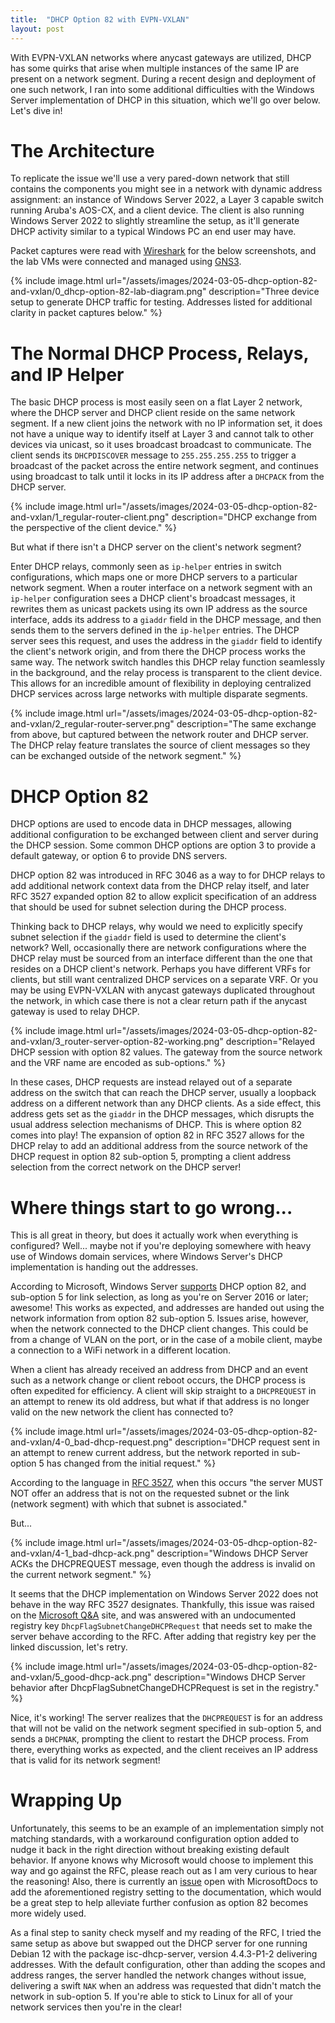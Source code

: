 ```yaml
---
title:  "DHCP Option 82 with EVPN-VXLAN"
layout: post
---
```


With EVPN-VXLAN networks where anycast gateways are utilized, DHCP has some quirks that arise when multiple instances of the same IP are present on a network segment. During a recent design and deployment of one such network, I ran into some additional difficulties with the Windows Server implementation of DHCP in this situation, which we'll go over below. Let's dive in!


# The Architecture
To replicate the issue we'll use a very pared-down network that still contains the components you might see in a network with dynamic address assignment: an instance of Windows Server 2022, a Layer 3 capable switch running Aruba's AOS-CX, and a client device. The client is also running Windows Server 2022 to slightly streamline the setup, as it'll generate DHCP activity similar to a typical Windows PC an end user may have.

Packet captures were read with [Wireshark](https://www.wireshark.org/) for the below screenshots, and the lab VMs were connected and managed using [GNS3](https://www.gns3.com/).

{% include image.html url="/assets/images/2024-03-05-dhcp-option-82-and-vxlan/0_dhcp-option-82-lab-diagram.png" description="Three device setup to generate DHCP traffic for testing. Addresses listed for additional clarity in packet captures below." %}

# The Normal DHCP Process, Relays, and IP Helper
The basic DHCP process is most easily seen on a flat Layer 2 network, where the DHCP server and DHCP client reside on the same network segment. If a new client joins the network with no IP information set, it does not have a unique way to identify itself at Layer 3 and cannot talk to other devices via unicast, so it uses broadcast broadcast to communicate. The client sends its `DHCPDISCOVER` message to `255.255.255.255` to trigger a broadcast of the packet across the entire network segment, and continues using broadcast to talk until it locks in its IP address after a `DHCPACK` from the DHCP server.

{% include image.html url="/assets/images/2024-03-05-dhcp-option-82-and-vxlan/1_regular-router-client.png" description="DHCP exchange from the perspective of the client device." %}

But what if there isn't a DHCP server on the client's network segment?

Enter DHCP relays, commonly seen as `ip-helper` entries in switch configurations, which maps one or more DHCP servers to a particular network segment. When a router interface on a network segment with an `ip-helper` configuration sees a DHCP client's broadcast messages, it rewrites them as unicast packets using its own IP address as the source interface, adds its address to a `giaddr` field in the DHCP message, and then sends them to the servers defined in the `ip-helper` entries. The DHCP server sees this request, and uses the address in the `giaddr` field to identify the client's network origin, and from there the DHCP process works the same way. The network switch handles this DHCP relay function seamlessly in the background, and the relay process is transparent to the client device. This allows for an incredible amount of flexibility in deploying centralized DHCP services across large networks with multiple disparate segments.

{% include image.html url="/assets/images/2024-03-05-dhcp-option-82-and-vxlan/2_regular-router-server.png" description="The same exchange from above, but captured between the network router and DHCP server. The DHCP relay feature translates the source of client messages so they can be exchanged outside of the network segment." %}

# DHCP Option 82
DHCP options are used to encode data in DHCP messages, allowing additional configuration to be exchanged between client and server during the DHCP session. Some common DHCP options are option 3 to provide a default gateway, or option 6 to provide DNS servers.

DHCP option 82 was introduced in RFC 3046 as a way to for DHCP relays to add additional network context data from the DHCP relay itself, and later RFC 3527 expanded option 82 to allow explicit specification of an address that should be used for subnet selection during the DHCP process.

Thinking back to DHCP relays, why would we need to explicitly specify subnet selection if the `giaddr` field is used to determine the client's network? Well, occasionally there are network configurations where the DHCP relay must be sourced from an interface different than the one that resides on a DHCP client's network. Perhaps you have different VRFs for clients, but still want centralized DHCP services on a separate VRF. Or you may be using EVPN-VXLAN with anycast gateways duplicated throughout the network, in which case there is not a clear return path if the anycast gateway is used to relay DHCP.

{% include image.html url="/assets/images/2024-03-05-dhcp-option-82-and-vxlan/3_router-server-option-82-working.png" description="Relayed DHCP session with option 82 values. The gateway from the source network and the VRF name are encoded as sub-options." %}

In these cases, DHCP requests are instead relayed out of a separate address on the switch that can reach the DHCP server, usually a loopback address on a different network than any DHCP clients. As a side effect, this address gets set as the `giaddr` in the DHCP messages, which disrupts the usual address selection mechanisms of DHCP. This is where option 82 comes into play! The expansion of option 82 in RFC 3527 allows for the DHCP relay to add an additional address from the source network of the DHCP request in option 82 sub-option 5, prompting a client address selection from the correct network on the DHCP server!

# Where things start to go wrong...
This is all great in theory, but does it actually work when everything is configured? Well... maybe not if you're deploying somewhere with heavy use of Windows domain services, where Windows Server's DHCP implementation is handing out the addresses.

According to Microsoft, Windows Server [supports](https://learn.microsoft.com/en-us/windows-server/networking/technologies/dhcp/dhcp-subnet-options) DHCP option 82, and sub-option 5 for link selection, as long as you're on Server 2016 or later; awesome! This works as expected, and addresses are handed out using the network information from option 82 sub-option 5. Issues arise, however, when the network connected to the DHCP client changes. This could be from a change of VLAN on the port, or in the case of a mobile client, maybe a connection to a WiFi network in a different location.

When a client has already received an address from DHCP and an event such as a network change or client reboot occurs, the DHCP process is often expedited for efficiency. A client will skip straight to a `DHCPREQUEST` in an attempt to renew its old address, but what if that address is no longer valid on the new network the client has connected to?

{% include image.html url="/assets/images/2024-03-05-dhcp-option-82-and-vxlan/4-0_bad-dhcp-request.png" description="DHCP request sent in an attempt to renew current address, but the network reported in sub-option 5 has changed from the initial request." %}

According to the language in [RFC 3527](https://datatracker.ietf.org/doc/html/rfc3527#section-3), when this occurs "the server MUST NOT offer an address that is not on the requested subnet or the link (network segment) with which that subnet is associated."

But...

{% include image.html url="/assets/images/2024-03-05-dhcp-option-82-and-vxlan/4-1_bad-dhcp-ack.png" description="Windows DHCP Server ACKs the DHCPREQUEST message, even though the address is invalid on the current network segment." %}

It seems that the DHCP implementation on Windows Server 2022 does not behave in the way RFC 3527 designates. Thankfully, this issue was raised on the [Microsoft Q&A](https://learn.microsoft.com/en-us/answers/questions/432543/dhcp-server-ignores-link-selection-option-when-cli) site, and was answered with an undocumented registry key `DhcpFlagSubnetChangeDHCPRequest` that needs set to make the server behave according to the RFC. After adding that registry key per the linked discussion, let's retry.

{% include image.html url="/assets/images/2024-03-05-dhcp-option-82-and-vxlan/5_good-dhcp-ack.png" description="Windows DHCP Server behavior after DhcpFlagSubnetChangeDHCPRequest is set in the registry." %}

Nice, it's working! The server realizes that the `DHCPREQUEST` is for an address that will not be valid on the network segment specified in sub-option 5, and sends a `DHCPNAK`, prompting the client to restart the DHCP process. From there, everything works as expected, and the client receives an IP address that is valid for its network segment!

# Wrapping Up

Unfortunately, this seems to be an example of an implementation simply not matching standards, with a workaround configuration option added to nudge it back in the right direction without breaking existing default behavior. If anyone knows why Microsoft would choose to implement this way and go against the RFC, please reach out as I am very curious to hear the reasoning! Also, there is currently an [issue](https://github.com/MicrosoftDocs/windowsserverdocs/issues/7525) open with MicrosoftDocs to add the aforementioned registry setting to the documentation, which would be a great step to help alleviate further confusion as option 82 becomes more widely used.

As a final step to sanity check myself and my reading of the RFC, I tried the same setup as above but swapped out the DHCP server for one running Debian 12 with the package isc-dhcp-server, version 4.4.3-P1-2 delivering addresses. With the default configuration, other than adding the scopes and address ranges, the server handled the network changes without issue, delivering a swift `NAK` when an address was requested that didn't match the network in sub-option 5. If you're able to stick to Linux for all of your network services then you're in the clear!